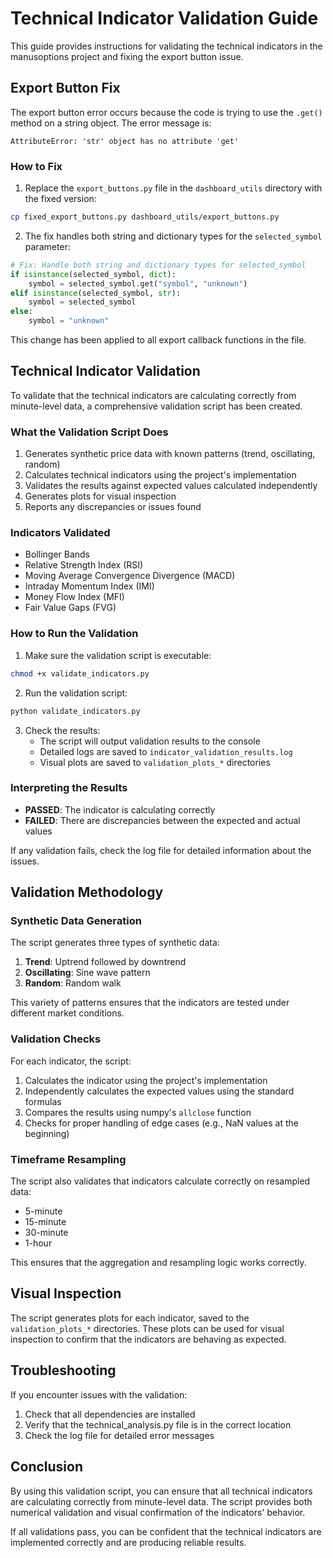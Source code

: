 # Technical Indicator Validation Guide

This guide provides instructions for validating the technical indicators in the manusoptions project and fixing the export button issue.

## Export Button Fix

The export button error occurs because the code is trying to use the `.get()` method on a string object. The error message is:

```
AttributeError: 'str' object has no attribute 'get'
```

### How to Fix

1. Replace the `export_buttons.py` file in the `dashboard_utils` directory with the fixed version:

```bash
cp fixed_export_buttons.py dashboard_utils/export_buttons.py
```

2. The fix handles both string and dictionary types for the `selected_symbol` parameter:

```python
# Fix: Handle both string and dictionary types for selected_symbol
if isinstance(selected_symbol, dict):
    symbol = selected_symbol.get("symbol", "unknown")
elif isinstance(selected_symbol, str):
    symbol = selected_symbol
else:
    symbol = "unknown"
```

This change has been applied to all export callback functions in the file.

## Technical Indicator Validation

To validate that the technical indicators are calculating correctly from minute-level data, a comprehensive validation script has been created.

### What the Validation Script Does

1. Generates synthetic price data with known patterns (trend, oscillating, random)
2. Calculates technical indicators using the project's implementation
3. Validates the results against expected values calculated independently
4. Generates plots for visual inspection
5. Reports any discrepancies or issues found

### Indicators Validated

- Bollinger Bands
- Relative Strength Index (RSI)
- Moving Average Convergence Divergence (MACD)
- Intraday Momentum Index (IMI)
- Money Flow Index (MFI)
- Fair Value Gaps (FVG)

### How to Run the Validation

1. Make sure the validation script is executable:

```bash
chmod +x validate_indicators.py
```

2. Run the validation script:

```bash
python validate_indicators.py
```

3. Check the results:
   - The script will output validation results to the console
   - Detailed logs are saved to `indicator_validation_results.log`
   - Visual plots are saved to `validation_plots_*` directories

### Interpreting the Results

- **PASSED**: The indicator is calculating correctly
- **FAILED**: There are discrepancies between the expected and actual values

If any validation fails, check the log file for detailed information about the issues.

## Validation Methodology

### Synthetic Data Generation

The script generates three types of synthetic data:

1. **Trend**: Uptrend followed by downtrend
2. **Oscillating**: Sine wave pattern
3. **Random**: Random walk

This variety of patterns ensures that the indicators are tested under different market conditions.

### Validation Checks

For each indicator, the script:

1. Calculates the indicator using the project's implementation
2. Independently calculates the expected values using the standard formulas
3. Compares the results using numpy's `allclose` function
4. Checks for proper handling of edge cases (e.g., NaN values at the beginning)

### Timeframe Resampling

The script also validates that indicators calculate correctly on resampled data:

- 5-minute
- 15-minute
- 30-minute
- 1-hour

This ensures that the aggregation and resampling logic works correctly.

## Visual Inspection

The script generates plots for each indicator, saved to the `validation_plots_*` directories. These plots can be used for visual inspection to confirm that the indicators are behaving as expected.

## Troubleshooting

If you encounter issues with the validation:

1. Check that all dependencies are installed
2. Verify that the technical_analysis.py file is in the correct location
3. Check the log file for detailed error messages

## Conclusion

By using this validation script, you can ensure that all technical indicators are calculating correctly from minute-level data. The script provides both numerical validation and visual confirmation of the indicators' behavior.

If all validations pass, you can be confident that the technical indicators are implemented correctly and are producing reliable results.

